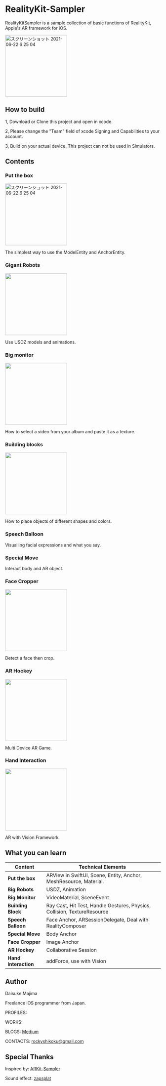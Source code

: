 # RealityKit-Sampler

RealityKitSampler is a sample collection of basic functions of RealityKit, Apple's AR framework for iOS.

<img width="200" alt="スクリーンショット 2021-06-22 6 25 04" src="https://qiita-image-store.s3.ap-northeast-1.amazonaws.com/0/235259/fe1a0cf4-eb15-83bf-1abf-7614d1cccf5a.png">

## How to build
1, Download or Clone this project and open in xcode.

2, Please change the "Team" field of xcode Signing and Capabilities to your account.

3, Build on your actual device. This project can not be used in Simulators.

## Contents

### Put the box

<img width="200" alt="スクリーンショット 2021-06-22 6 25 04" src="https://user-images.githubusercontent.com/23278992/122830079-cc028c80-d322-11eb-87a3-8aa4803860a4.png">

The simplest way to use the ModelEntity and AnchorEntity.


### Gigant Robots

<img width="200" src="https://user-images.githubusercontent.com/23278992/124874290-83292400-e002-11eb-948f-13302a5806ed.gif">

Use USDZ models and animations.


### Big monitor

<img width="200" src="https://user-images.githubusercontent.com/23278992/123641992-c8f52800-d85d-11eb-918a-4619071a54c9.gif">

How to select a video from your album and paste it as a texture.


### Building blocks

<img width="200" src="https://user-images.githubusercontent.com/23278992/123644152-11ade080-d860-11eb-828f-68e86ac8ee28.gif">

How to place objects of different shapes and colors.


### Speech Balloon



Visualiing facial expressions and what you say.

### Special Move


Interact body and AR object.

### Face Cropper

<img width="200" src="https://user-images.githubusercontent.com/23278992/124336683-e158a000-dbd9-11eb-8a00-5c2943daefcb.gif">

Detect a face then crop.


### AR Hockey

<img width="200" src="https://user-images.githubusercontent.com/23278992/137721587-cc6e8235-b7a0-4fb1-ad12-4af3c1cbb5e9.gif">

Multi Device AR Game.

### Hand Interaction

<img width="200" src="https://user-images.githubusercontent.com/23278992/125152071-59e4d100-e185-11eb-8f4c-e14a825ada09.gif">

AR with Vision Framework.


## What you can learn

| Content | Technical Elements |
| ------------- | ------------- |
| **Put the box**  | ARView in SwiftUI, Scene, Entity, Anchor, MeshResource, Material.  |
| **Big Robots**  | USDZ, Animation  |
| **Big Monitor**  | VideoMaterial, SceneEvent  |
| **Building Block** | Ray Cast, Hit Test, Handle Gestures, Physics, Collision, TextureResource |
| **Speech Balloon** | Face Anchor, ARSessionDelegate, Deal with RealityComposer |
| **Special Move** | Body Anchor |
| **Face Cropper** | Image Anchor |
| **AR Hockey** | Collaborative Session |
| **Hand Interaction** | addForce, use with Vision |


## Author

Daisuke Majima

Freelance iOS programmer from Japan.

PROFILES:

WORKS:

BLOGS:  [Medium](https://rockyshikoku.medium.com/)

CONTACTS:  rockyshikoku@gmail.com

## Special Thanks

Inspired by:  [ARKit-Sampler](https://github.com/shu223/ARKit-Sampler)

Sound effect: [zapsplat](https://www.zapsplat.com)
